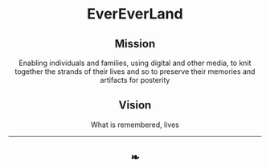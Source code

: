 
# <center>EverEverLand
<center>

## Mission

Enabling individuals and families, using digital and other media, to knit together the strands of their lives and so to preserve their memories and artifacts for posterity

## Vision

What is remembered, lives

***

## ❧</center>
